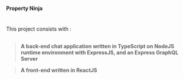#
**Property Ninja**
#
##
This project consists with :
##
###
>**A back-end chat application written in TypeScript on NodeJS runtime environment with ExpressJS, and an Express GraphQL Server**

>**A front-end written in ReactJS**
###
